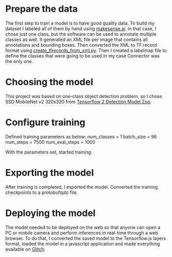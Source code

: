 # Prepare the data 

The first step to train a model is to have good quality data. To build my dataset I
labeled all of them by hand using [makesense.ai](https://www.makesense.ai/). In that case,
I chose just one class, but the software can be used to annotate multiple classes as well.
It generated an XML file per image that contains all annotations and bounding boxes.
Then converted the XML to TF.record format using [create_tfrecords_from_xml.py](https://github.com/satani99/connector_detector_1/blob/main/create_tfrecords_from_xml.py).
Then I created a labelmap file to define the classes that were going to be used.In my case
Connector was the only one.


# Choosing the model

This project was based on one-class object detection problem, so I chose SSD MobileNet v2
320x320 from [Tensorflow 2 Detection Model Zoo](https://github.com/tensorflow/models/blob/master/research/object_detection/g3doc/tf2_detection_zoo.md).


# Configure training 
Defined training parameters as below:
num_classes = 1
batch_size = 96
num_steps = 7500
num_eval_steps = 1000

With the parameters set, started training.

# Exporting the model

After training is completed, I exported the model. Converted the training checkpoints to
a protobuf(pb) file.

# Deploying the model

The model needed to be deployed on the web so that anyone can open a PC or mobile camera
and perform inferences in real-time through a web browser. To do that, I converted the
saved model to the Tensorflow.js layers format, loaded the model in a javascript application
and made everything available on [Glitch](https://glitch.com/).

